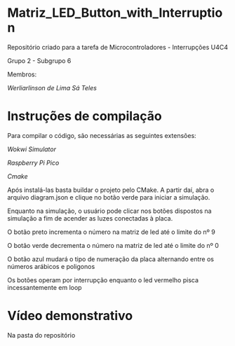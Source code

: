 # Matriz_LED_Button_with_Interruption
Repositório criado para a tarefa de Microcontroladores - Interrupções U4C4

Grupo 2 - Subgrupo 6

Membros:

*Werliarlinson de Lima Sá Teles*

# Instruções de compilação

Para compilar o código, são necessárias as seguintes extensões:

*Wokwi Simulator*

*Raspberry Pi Pico*

*Cmake*

Após instalá-las basta buildar o projeto pelo CMake. A partir daí, abra o arquivo 
diagram.json e clique no botão verde para iniciar a simulação.

Enquanto na simulação, o usuário pode clicar nos botões dispostos na simulação
a fim de acender as luzes conectadas à placa.

O botão preto incrementa o número na matriz de led até o limite do nº 9

O botão verde decrementa o número na matriz de led até o limite do nº 0

O botão azul mudará o tipo de numeração da placa alternando entre os números arábicos e poligonos

Os botões operam por interrupção enquanto o led vermelho pisca incessantemente em loop

# Vídeo demonstrativo

Na pasta do repositório